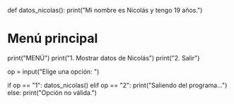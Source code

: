 def datos_nicolas():
    print("Mi nombre es Nicolás y tengo 19 años.")

# Menú principal
print("MENÚ")
print("1. Mostrar datos de Nicolás")
print("2. Salir")

op = input("Elige una opción: ")

if op == "1":
    datos_nicolas()
elif op == "2":
    print("Saliendo del programa...")
else:
    print("Opción no válida.")
